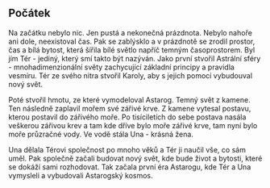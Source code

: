 ## Počátek

Na začátku nebylo nic.
Jen pustá a nekonečná prázdnota.
Nebylo nahoře ani dole, neexistoval čas.
Pak se zablýsklo a v prázdnotě se zrodil prostor, čas a bílá bytost, která šířila bílé světlo napříč temným časoprostorem.
Byl jím Tér - jediný, který smí takto být nazýván.
Jako první stvořil Astrální sféry - mnohadimenzionální světy zachycující základní principy a pravidla vesmíru.
Tér ze svého nitra stvořil Karoly, aby s jejich pomocí vybudouval nový svět.

Poté stvořil hmotu, ze které vymodeloval Astarog.
Temný svět z kamene.
Ten následně zaplavil mořem své zářivé krve.
Z kamene vytesal postavu, kterou postavil do zářivého moře.
Po tisíciletích do sebe postava nasála veškerou zářivou krev a tam kde dříve bylo moře zářivé krve, tam nyní bylo moře průzračné vody.
Ve vodě stála Una - krásná žena.

Una dělala Térovi společnost po mnoho věků a Tér ji naučil vše, co sám uměl.
Pak společně začali budovat nový svět, kde bude život a bytosti, které se dokáží sami rozhodovat.
Tak začala první éra Astarogu, kde Tér a Una vymysleli a vybudovali Astarogský kosmos.

